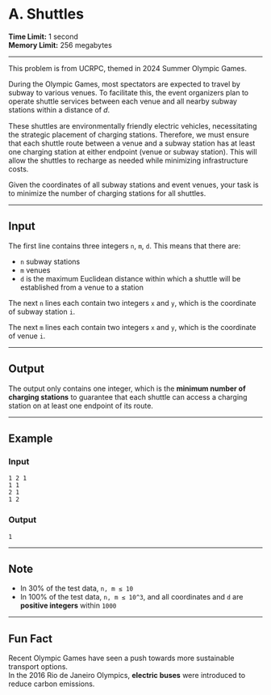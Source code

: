 # A. Shuttles

**Time Limit:** 1 second  
**Memory Limit:** 256 megabytes

---

This problem is from UCRPC, themed in 2024 Summer Olympic Games.

During the Olympic Games, most spectators are expected to travel by subway to various venues. To facilitate this, the event organizers plan to operate shuttle services between each venue and all nearby subway stations within a distance of 𝑑.

These shuttles are environmentally friendly electric vehicles, necessitating the strategic placement of charging stations. Therefore, we must ensure that each shuttle route between a venue and a subway station has at least one charging station at either endpoint (venue or subway station). This will allow the shuttles to recharge as needed while minimizing infrastructure costs.

Given the coordinates of all subway stations and event venues, your task is to minimize the number of charging stations for all shuttles.

---

## Input

The first line contains three integers `n`, `m`, `d`. This means that there are:

- `n` subway stations  
- `m` venues  
- `d` is the maximum Euclidean distance within which a shuttle will be established from a venue to a station

The next `n` lines each contain two integers `x` and `y`, which is the coordinate of subway station `i`.

The next `m` lines each contain two integers `x` and `y`, which is the coordinate of venue `i`.

---

## Output

The output only contains one integer, which is the **minimum number of charging stations** to guarantee that each shuttle can access a charging station on at least one endpoint of its route.

---

## Example

### Input
```
1 2 1
1 1
2 1
1 2
```

### Output
```
1
```

---

## Note

- In 30% of the test data, `n, m ≤ 10`
- In 100% of the test data, `n, m ≤ 10^3`, and all coordinates and `d` are **positive integers** within `1000`

---

## Fun Fact

Recent Olympic Games have seen a push towards more sustainable transport options.  
In the 2016 Rio de Janeiro Olympics, **electric buses** were introduced to reduce carbon emissions.
